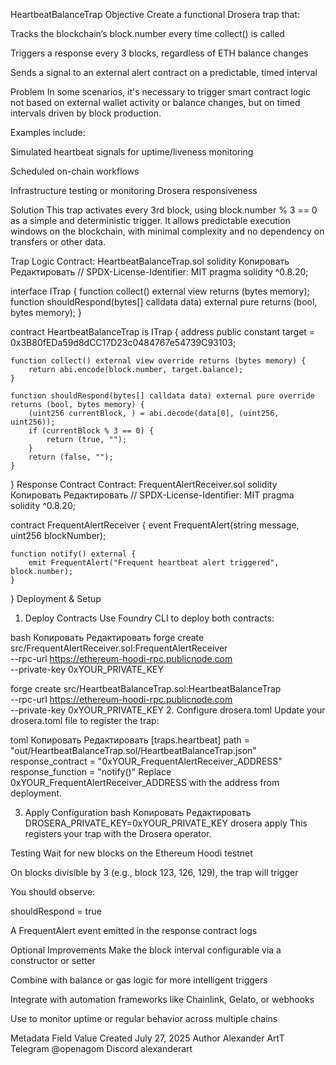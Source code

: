 HeartbeatBalanceTrap
Objective
Create a functional Drosera trap that:

Tracks the blockchain’s block.number every time collect() is called

Triggers a response every 3 blocks, regardless of ETH balance changes

Sends a signal to an external alert contract on a predictable, timed interval

Problem
In some scenarios, it's necessary to trigger smart contract logic not based on external wallet activity or balance changes, but on timed intervals driven by block production.

Examples include:

Simulated heartbeat signals for uptime/liveness monitoring

Scheduled on-chain workflows

Infrastructure testing or monitoring Drosera responsiveness

Solution
This trap activates every 3rd block, using block.number % 3 == 0 as a simple and deterministic trigger.
It allows predictable execution windows on the blockchain, with minimal complexity and no dependency on transfers or other data.

Trap Logic
Contract: HeartbeatBalanceTrap.sol
solidity
Копировать
Редактировать
// SPDX-License-Identifier: MIT
pragma solidity ^0.8.20;

interface ITrap {
    function collect() external view returns (bytes memory);
    function shouldRespond(bytes[] calldata data) external pure returns (bool, bytes memory);
}

contract HeartbeatBalanceTrap is ITrap {
    address public constant target = 0x3B80fEDa59d8dCC17D23c0484767e54739C93103;

    function collect() external view override returns (bytes memory) {
        return abi.encode(block.number, target.balance);
    }

    function shouldRespond(bytes[] calldata data) external pure override returns (bool, bytes memory) {
        (uint256 currentBlock, ) = abi.decode(data[0], (uint256, uint256));
        if (currentBlock % 3 == 0) {
            return (true, "");
        }
        return (false, "");
    }
}
Response Contract
Contract: FrequentAlertReceiver.sol
solidity
Копировать
Редактировать
// SPDX-License-Identifier: MIT
pragma solidity ^0.8.20;

contract FrequentAlertReceiver {
    event FrequentAlert(string message, uint256 blockNumber);

    function notify() external {
        emit FrequentAlert("Frequent heartbeat alert triggered", block.number);
    }
}
Deployment & Setup
1. Deploy Contracts
Use Foundry CLI to deploy both contracts:

bash
Копировать
Редактировать
forge create src/FrequentAlertReceiver.sol:FrequentAlertReceiver \
  --rpc-url https://ethereum-hoodi-rpc.publicnode.com \
  --private-key 0xYOUR_PRIVATE_KEY

forge create src/HeartbeatBalanceTrap.sol:HeartbeatBalanceTrap \
  --rpc-url https://ethereum-hoodi-rpc.publicnode.com \
  --private-key 0xYOUR_PRIVATE_KEY
2. Configure drosera.toml
Update your drosera.toml file to register the trap:

toml
Копировать
Редактировать
[traps.heartbeat]
path = "out/HeartbeatBalanceTrap.sol/HeartbeatBalanceTrap.json"
response_contract = "0xYOUR_FrequentAlertReceiver_ADDRESS"
response_function = "notify()"
Replace 0xYOUR_FrequentAlertReceiver_ADDRESS with the address from deployment.

3. Apply Configuration
bash
Копировать
Редактировать
DROSERA_PRIVATE_KEY=0xYOUR_PRIVATE_KEY drosera apply
This registers your trap with the Drosera operator.

Testing
Wait for new blocks on the Ethereum Hoodi testnet

On blocks divisible by 3 (e.g., block 123, 126, 129), the trap will trigger

You should observe:

shouldRespond = true

A FrequentAlert event emitted in the response contract logs

Optional Improvements
Make the block interval configurable via a constructor or setter

Combine with balance or gas logic for more intelligent triggers

Integrate with automation frameworks like Chainlink, Gelato, or webhooks

Use to monitor uptime or regular behavior across multiple chains

Metadata
Field	Value
Created	July 27, 2025
Author	Alexander ArtT
Telegram	@openagom
Discord	alexanderart
